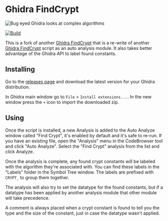 # Ghidra FindCrypt

![Bug eyed Ghidra looks at complex algorithms](docs/findcrypt_logo.png)

[![Build](https://github.com/antoniovazquezblanco/ghidra-findcrypt/actions/workflows/main.yml/badge.svg)](https://github.com/antoniovazquezblanco/ghidra-findcrypt/actions/workflows/main.yml)

This is a fork of another [Ghidra FindCrypt](https://github.com/TorgoTorgo/ghidra-findcrypt) that is a re-write of another [Ghidra FindCrypt](https://github.com/d3v1l401/FindCrypt-Ghidra/) script as an auto analysis module. It also takes better advantage of the Ghidra API to label found constants.


## Installing

Go to the [releases page](https://github.com/antoniovazquezblanco/ghidra-findcrypt/releases) and download the latest version for your Ghidra distribution.

In Ghidra main window go to `File` > `Install extensions...`. In the new window press the `+` icon to import the downloaded zip.


## Using

Once the script is installed, a new Analysis is added to the Auto Analyze window called "Find Crypt", it's enabled by default and it's safe to re-run.
If you have an existing file, open the "Analysis" menu in the CodeBrowser tool and click "Auto Analyze".
Select the "Find Crypt" analysis from the list and click Analyze.

Once the analysis is complete, any found crypt constants will be labeled with the algorithm they're associated with.
You can find these labels in the "Labels" folder in the Symbol Tree window.
The labels are prefixed with `CRYPT_` to group them together.

The analysis will also try to set the datatype for the found constants, but if a datatype has been applied by another analysis module that other module will take precedence.

A comment is always placed when a crypt constant is found to tell you the type and the size of the constant, just in case the datatype wasn't applied.
